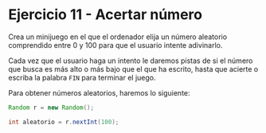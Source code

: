 # Ejercicio 11 - Acertar número

Crea un minijuego en el que el ordenador elija un número aleatorio comprendido entre 0 y 100 para que el usuario intente adivinarlo. 

Cada vez que el usuario haga un intento le daremos pistas de si el número que busca es más alto o más bajo que el que ha escrito, hasta que acierte o escriba la palabra `FIN` para terminar el juego.

Para obtener números aleatorios, haremos lo siguiente:

```java
Random r = new Random();

int aleatorio = r.nextInt(100);
```

